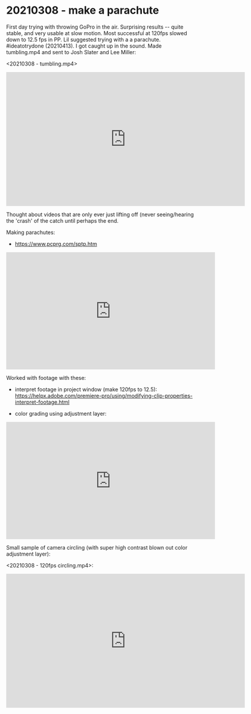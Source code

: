 # 20210308 - make a parachute

First day trying with throwing GoPro in the air. Surprising results -- quite stable, and very usable at slow motion. Most successful at 120fps slowed down to 12.5 fps in PP. Lil suggested trying with a a parachute. #ideatotrydone (20210413).  I got caught up in the sound. Made tumbling.mp4 and sent to Josh Slater and Lee Miller: 

<20210308 - tumbling.mp4> 

<iframe src="https://player.vimeo.com/video/521478112" width="640" height="360" frameborder="0" allow="autoplay; fullscreen; picture-in-picture" allowfullscreen></iframe>


Thought about videos that are only ever just lifting off (never seeing/hearing the 'crash' of the catch until perhaps the end.

Making parachutes:
- <https://www.pcprg.com/sptp.htm>

<iframe width="560" height="315" src="https://www.youtube.com/embed/wjhox79tXk4" frameborder="0" allow="accelerometer; autoplay; clipboard-write; encrypted-media; gyroscope; picture-in-picture" allowfullscreen></iframe>

Worked with footage with these:
- interpret footage in project window (make 120fps to 12.5): <https://helpx.adobe.com/premiere-pro/using/modifying-clip-properties-interpret-footage.html>

- color grading using adjustment layer: 

<iframe width="560" height="315" src="https://www.youtube.com/embed/sSR3y92k_Uk" frameborder="0" allow="accelerometer; autoplay; clipboard-write; encrypted-media; gyroscope; picture-in-picture" allowfullscreen></iframe>

Small sample of camera circling (with super high contrast blown out color adjustment layer):

<20210308 - 120fps circling.mp4>:

<iframe src="https://player.vimeo.com/video/521480383" width="640" height="360" frameborder="0" allow="autoplay; fullscreen; picture-in-picture" allowfullscreen></iframe>